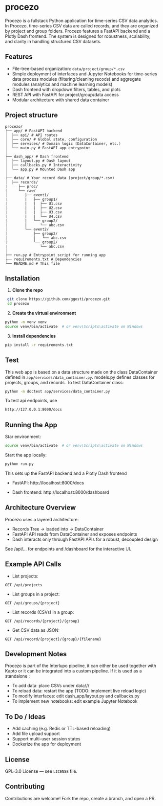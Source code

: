 # procezo
Procezo is a fullstack Python application for time-series CSV data analytics. In Procezo, time-series CSV data are called records, and they are organized by project and group folders. Procezo features a FastAPI backend and a Plotly Dash frontend. The system is designed for robustness, scalability, and clarity in handling structured CSV datasets.


## Features

- File-tree-based organization: `data/project/group/*.csv`
- Simple deployment of interfaces and Jupyter Notebooks for time-series data process modules (filtering/cleaning recods) and aggregate modules (analytics and machine learning models)
- Dash frontend with dropdown filters, tables, and plots
- REST API with FastAPI for project/group/data access
- Modular architecture with shared data container

## Project structure

```
procezo/
├── app/ # FastAPI backend
│  ├── api/ # API routes
│  ├── core/ # Global state, configuration
│  ├── services/ # Domain logic (DataContainer, etc.)
│  └── main.py # FastAPI app entrypoint
│
├── dash_app/ # Dash frontend
│  ├── layout.py # Dash layout
│  ├── callbacks.py # Interactivity
│  └── app.py # Mounted Dash app
│
├── data/ # Your record data (project/group/*.csv)
│  ├── records/
|     ├── proc/
|     └── raw/
│        ├── event1/
|        |   ├── group1/
|        |   |  ├── U1.csv
|        |   |  ├── U2.csv
|        |   |  ├── U3.csv
|        |   |  └── U4.csv
|        |   └── group2/
|        |      └── abc.csv
│        └── event2/
|            ├── group2/
|            |   └── abc.csv
|            └── group2/
|               └── abc.csv
│
├── run.py # Entrypoint script for running app
├── requirements.txt # Dependencies
└── README.md # This file
```

## Installation

1. **Clone the repo**

```bash
 git clone https://github.com/ggosti/procezo.git
 cd procezo
```

2. **Create the virtual environment**

```bash
python -m venv venv
source venv/bin/activate  # or venv\Scripts\activate on Windows
```

3. **Install dependencies**

```bash
pip install -r requirements.txt
```
## Test

This web app is based on a data structure made on the class DataContainer defined in `app/services/data_container.py`. 
models.py defines classes for projects, groups, and records.
To test DataContainer class:
```bash
python -m doctest app/services/data_container.py
```
To test api endpoints, use 
```bash
http://127.0.0.1:8000/docs
```

## Running the App

Star environment:
```bash
source venv/bin/activate  # or venv\Scripts\activate on Windows
```
Start the app locally:
```bash
python run.py
```

This sets up the FastAPI backend and a Plotly Dash frontend

- FastAPI: http://localhost:8000/docs

- Dash frontend: http://localhost:8000/dashboard

## Architecture Overview

Procezo uses a layered architecture:
- Records Tree → loaded into → DataContainer
- FastAPI API reads from DataContainer and exposes endpoints
- Dash interacts only through FastAPI APIs for a robust, decoupled design

See /api/... for endpoints and /dashboard for the interactive UI.
  
## Example API Calls

- List projects:

```
GET /api/projects
```
- List groups in a project:

```
GET /api/groups/{project}
```

- List records (CSVs) in a group:

```
GET /api/records/{project}/{group}
```
- Get CSV data as JSON:

```
GET /api/record/{project}/{group}/{filename}
```

## Development Notes

Procezo is part of the Interlupo pipeline, it can either be used together with Kapto or it can be integrated into a custom pipeline.
If it is used as a standalone :
- To add data: place CSVs under data/<project>/<group>/
- To reload data: restart the app (TODO: implement live reload logic)
- To modify interfaces: edit dash_app/layout.py and callbacks.py
- To implement new notebooks: edit example Jupyter Notebook

## To Do / Ideas

- Add caching (e.g. Redis or TTL-based reloading)
- Add file upload support
- Support multi-user session states
- Dockerize the app for deployment

## License

GPL-3.0 License — see `LICENSE` file.

## Contributing
Contributions are welcome! Fork the repo, create a branch, and open a PR.
